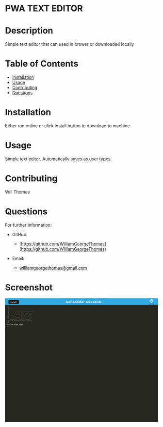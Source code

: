 # PWA TEXT EDITOR

# Description

Simple text editor that can used in brower or downloaded locally

# Table of Contents

- [Installation](#installation)
- [Usage](#usage)
- [Contributing](#contributing)
- [Questions](#questions)

# Installation

Either run online or click Install button to download to machine

# Usage

Simple text editor. Automatically saves as user types.

# Contributing

Will Thomas

# Questions

For further information:

- GitHub:

  - [https://github.com/WilliamGeorgeThomas](https://github.com/WilliamGeorgeThomas)

- Email:
  - williamgeorgethomas@gmail.com

# Screenshot

![screenshot of deployed pwa-text-editor](./pwa-text-editor-wgt.herokuapp.com_.png)